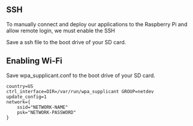 
## SSH
To manually connect and deploy our applications to the Raspberry Pi and allow remote login, we must enable the SSH
	
Save a ssh file to the boot drive of your SD card.

## Enabling Wi-Fi
Save wpa_supplicant.conf to the boot drive of your SD card.
```
country=US
ctrl_interface=DIR=/var/run/wpa_supplicant GROUP=netdev
update_config=1
network={
    ssid="NETWORK-NAME"
    psk="NETWORK-PASSWORD"
}
```
